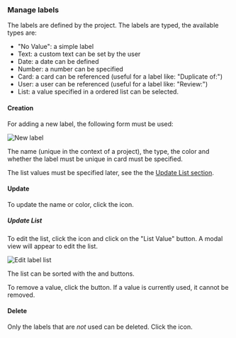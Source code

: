 ### Manage labels

The labels are defined by the project. The labels are typed, the available types are:

 - "No Value": a simple label
 - Text: a custom text can be set by the user
 - Date: a date can be defined
 - Number: a number can be specified
 - Card: a card can be referenced (useful for a label like: "Duplicate of:")
 - User: a user can be referenced (useful for a label like: "Review:")
 - List: a value specified in a ordered list can be selected.

#### Creation

For adding a new label, the following form must be used:

<img class="pure-img" src="{{relativeRootPath}}/images/en/c04_project-admin_manage_labels_new.png" alt="New label">

The name (unique in the context of a project), the type, the color and whether the label must be unique in card must be specified.

The list values must be specified later, see the the [Update List section](#update-list).


#### Update

To update the name or color, click the <i class="fa fa-pencil" title="Edit"></i> icon.

##### Update List

To edit the list, click the <i class="fa fa-pencil" title="Edit"></i> icon and click on the "List Value" button. A modal view will appear to edit the list. 

<img class="pure-img" src="{{relativeRootPath}}/images/en/c04_project-admin_manage_labels_edit_list.png" alt="Edit label list">

The list can be sorted with the <i class="fa fa-arrow-up"></i> and <i class="fa fa-arrow-down"></i> buttons.


To remove a value, click the <i class="fa fa-trash-o"></i> button. If a value is currently used, it cannot be removed.

#### Delete

Only the labels that are _not_ used can be deleted. Click the <i class="fa fa-trash-o" title="Delete"></i> icon.
